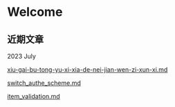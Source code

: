 # Welcome

## 近期文章

2023 July

[xiu-gai-bu-tong-yu-xi-xia-de-nei-jian-wen-zi-xun-xi.md](others/xiu-gai-bu-tong-yu-xi-xia-de-nei-jian-wen-zi-xun-xi.md "mention")

[switch\_authe\_scheme.md](security/switch\_authe\_scheme.md "mention")

[item\_validation.md](forms/item\_validation.md "mention")



